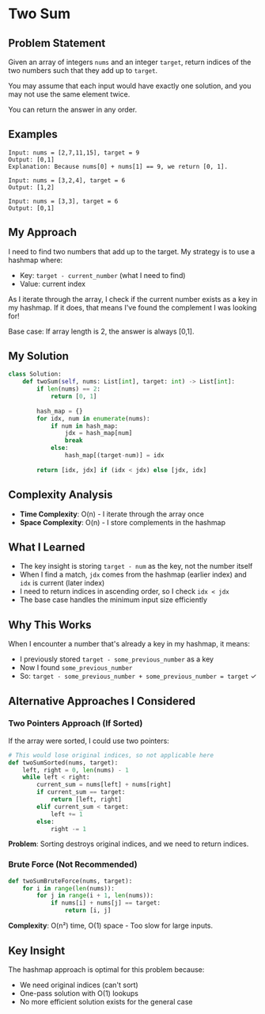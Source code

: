 # Two Sum

## Problem Statement
Given an array of integers `nums` and an integer `target`, return indices of the two numbers such that they add up to `target`.

You may assume that each input would have exactly one solution, and you may not use the same element twice.

You can return the answer in any order.

## Examples
```
Input: nums = [2,7,11,15], target = 9
Output: [0,1]
Explanation: Because nums[0] + nums[1] == 9, we return [0, 1].

Input: nums = [3,2,4], target = 6
Output: [1,2]

Input: nums = [3,3], target = 6
Output: [0,1]
```

## My Approach
I need to find two numbers that add up to the target. My strategy is to use a hashmap where:
- Key: `target - current_number` (what I need to find)  
- Value: current index

As I iterate through the array, I check if the current number exists as a key in my hashmap. If it does, that means I've found the complement I was looking for!

Base case: If array length is 2, the answer is always [0,1].

## My Solution
```python
class Solution:
    def twoSum(self, nums: List[int], target: int) -> List[int]:
        if len(nums) == 2:
            return [0, 1]
            
        hash_map = {}
        for idx, num in enumerate(nums):
            if num in hash_map:
                jdx = hash_map[num]        
                break 
            else:
                hash_map[(target-num)] = idx
                
        return [idx, jdx] if (idx < jdx) else [jdx, idx]
```

## Complexity Analysis
- **Time Complexity**: O(n) - I iterate through the array once
- **Space Complexity**: O(n) - I store complements in the hashmap

## What I Learned
- The key insight is storing `target - num` as the key, not the number itself
- When I find a match, `jdx` comes from the hashmap (earlier index) and `idx` is current (later index)
- I need to return indices in ascending order, so I check `idx < jdx`
- The base case handles the minimum input size efficiently

## Why This Works
When I encounter a number that's already a key in my hashmap, it means:
- I previously stored `target - some_previous_number` as a key
- Now I found `some_previous_number` 
- So: `target - some_previous_number + some_previous_number = target` ✓

## Alternative Approaches I Considered

### Two Pointers Approach (If Sorted)
If the array were sorted, I could use two pointers:
```python
# This would lose original indices, so not applicable here
def twoSumSorted(nums, target):
    left, right = 0, len(nums) - 1
    while left < right:
        current_sum = nums[left] + nums[right]
        if current_sum == target:
            return [left, right]
        elif current_sum < target:
            left += 1
        else:
            right -= 1
```
**Problem**: Sorting destroys original indices, and we need to return indices.

### Brute Force (Not Recommended)
```python
def twoSumBruteForce(nums, target):
    for i in range(len(nums)):
        for j in range(i + 1, len(nums)):
            if nums[i] + nums[j] == target:
                return [i, j]
```
**Complexity**: O(n²) time, O(1) space - Too slow for large inputs.

## Key Insight
The hashmap approach is optimal for this problem because:
- We need original indices (can't sort)
- One-pass solution with O(1) lookups
- No more efficient solution exists for the general case